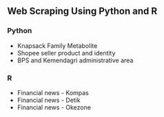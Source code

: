 ## Web Scraping Using Python and R

### Python
- Knapsack Family Metabolite
- Shopee seller product and identity
- BPS and Kemendagri administrative area

### R
- Financial news - Kompas
- Financial news - Detik
- Financial news - Okezone
